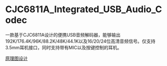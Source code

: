 # CJC6811A_Integrated_USB_Audio_Codec
一款基于CJC6811A设计的便携USB音频解码器，能够输出192K/176.4K/96K/88.2K/48K/44.1K以及16/20/24位高清音频信号。仅支持3.5mm耳机接口，同时支持带有MIC以及按键控制的耳机。

[原理图设计](/Picture/USB音频解码器电路设计.png)
